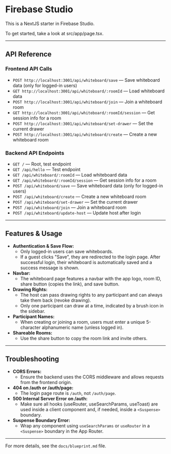 # Firebase Studio

This is a NextJS starter in Firebase Studio.

To get started, take a look at src/app/page.tsx.

---

## API Reference

### Frontend API Calls
- `POST http://localhost:3001/api/whiteboard/save` — Save whiteboard data (only for logged-in users)
- `GET http://localhost:3001/api/whiteboard/:roomId` — Load whiteboard data
- `POST http://localhost:3001/api/whiteboard/join` — Join a whiteboard room
- `GET http://localhost:3001/api/whiteboard/:roomId/session` — Get session info for a room
- `POST http://localhost:3001/api/whiteboard/set-drawer` — Set the current drawer
- `POST http://localhost:3001/api/whiteboard/create` — Create a new whiteboard room

### Backend API Endpoints
- `GET /` — Root, test endpoint
- `GET /api/hello` — Test endpoint
- `GET /api/whiteboard/:roomId` — Load whiteboard data
- `GET /api/whiteboard/:roomId/session` — Get session info for a room
- `POST /api/whiteboard/save` — Save whiteboard data (only for logged-in users)
- `POST /api/whiteboard/create` — Create a new whiteboard room
- `POST /api/whiteboard/set-drawer` — Set the current drawer
- `POST /api/whiteboard/join` — Join a whiteboard room
- `POST /api/whiteboard/update-host` — Update host after login

---

## Features & Usage

- **Authentication & Save Flow:**
  - Only logged-in users can save whiteboards.
  - If a guest clicks "Save", they are redirected to the login page. After successful login, their whiteboard is automatically saved and a success message is shown.
- **Navbar:**
  - The whiteboard page features a navbar with the app logo, room ID, share button (copies the link), and save button.
- **Drawing Rights:**
  - The host can pass drawing rights to any participant and can always take them back (revoke drawing).
  - Only one participant can draw at a time, indicated by a brush icon in the sidebar.
- **Participant Names:**
  - When creating or joining a room, users must enter a unique 5-character alphanumeric name (unless logged in).
- **Shareable Rooms:**
  - Use the share button to copy the room link and invite others.

---

## Troubleshooting

- **CORS Errors:**
  - Ensure the backend uses the CORS middleware and allows requests from the frontend origin.
- **404 on /auth or /auth/page:**
  - The login page route is `/auth`, not `/auth/page`.
- **500 Internal Server Error on /auth:**
  - Make sure all hooks (useRouter, useSearchParams, useToast) are used inside a client component and, if needed, inside a `<Suspense>` boundary.
- **Suspense Boundary Error:**
  - Wrap any component using `useSearchParams` or `useRouter` in a `<Suspense>` boundary in the App Router.

---

For more details, see the `docs/blueprint.md` file.
